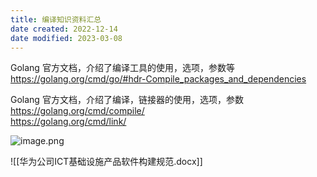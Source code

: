 ```yaml
---
title: 编译知识资料汇总
date created: 2022-12-14
date modified: 2023-03-08
---
```


Golang 官方文档，介绍了编译工具的使用，选项，参数等  
https://golang.org/cmd/go/#hdr-Compile_packages_and_dependencies

Golang 官方文档，介绍了编译，链接器的使用，选项，参数  
https://golang.org/cmd/compile/  
https://golang.org/cmd/link/

![image.png](https://img.oldwinter.top/20221214213432.png)

![[华为公司ICT基础设施产品软件构建规范.docx]]
